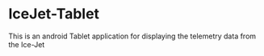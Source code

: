 # IceJet-Tablet
This is an android Tablet application for displaying the telemetry data from the Ice-Jet
